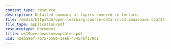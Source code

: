 ```yaml
---
content_type: resource
description: Detailed summary of topics covered in lecture.
file: /media/https%3A/open-learning-course-data-rc.s3.amazonaws.com/24-964-topics-in-phonology-fall-2004/42eba9ef7675656b1eeb47454bf179d1_wk10overheadsnewupdated.pdf
file_type: application/pdf
resourcetype: Document
title: wk10overheadsnewupdated.pdf
uid: 42eba9ef-7675-656b-1eeb-47454bf179d1
---
```


